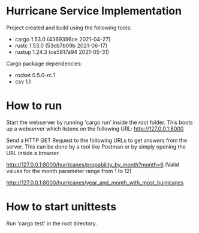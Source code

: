 # Hurricane Service Implementation

Project created and build using the following tools:
 - cargo 1.53.0 (4369396ce 2021-04-27)
 - rustc 1.53.0 (53cb7b09b 2021-06-17)
 - rustup 1.24.3 (ce5817a94 2021-05-31)

Cargo package dependencies:
 - rocket 0.5.0-rc.1
 - csv 1.1

# How to run

Start the webserver by running 'cargo run' inside the root folder.
This boots up a webserver which listens on the following URL: http://127.0.0.1:8000

Send a HTTP GET Request to the following URLs to get answers from the server.
This can be done by a tool like Postman or by simply opening the URL inside a browser.

http://127.0.0.1:8000/hurricanes/propability_by_month?month=6 (Valid values for the month parameter range from 1 to 12)

http://127.0.0.1:8000/hurricanes/year_and_month_with_most_hurricanes

# How to start unittests

Run 'cargo test' in the root directory.